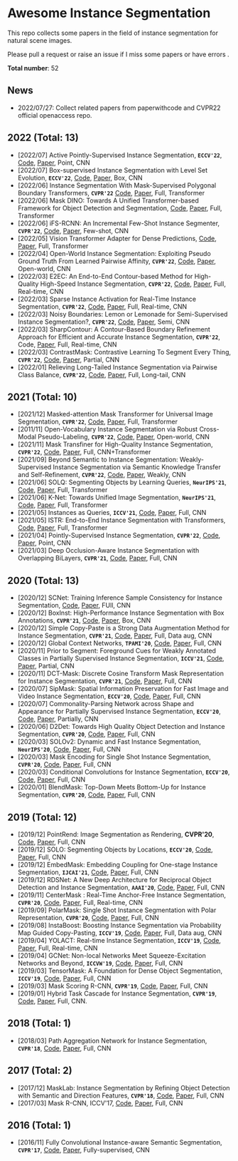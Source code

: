 # Awesome Instance Segmentation

This repo collects some papers in the field of instance segmentation for natural scene images.

Please pull a request or raise an issue if I miss some papers or have errors .

**Total number**: 52

## News
- 2022/07/27: Collect related papers from paperwithcode and CVPR22 official openaccess repo.

## 2022 (Total: 13)
- [2022/07] Active Pointly-Supervised Instance Segmentation, **`ECCV'22`**, [Code](https://github.com/chufengt/APIS), [Paper](https://arxiv.org/pdf/2207.11493.pdf), Point, CNN
- [2022/07] Box-supervised Instance Segmentation with Level Set Evolution, **`ECCV'22`**, [Code](https://github.com/liwentomng/boxlevelset), [Paper](https://arxiv.org/pdf/2207.09055.pdf), Box, CNN
- [2022/06] Instance Segmentation With Mask-Supervised Polygonal Boundary Transformers, **`CVPR'22`** [Code](https://github.com/mlpc-ucsd/BoundaryFormer), [Paper](https://openaccess.thecvf.com/content/CVPR2022/papers/Lazarow_Instance_Segmentation_With_Mask-Supervised_Polygonal_Boundary_Transformers_CVPR_2022_paper.pdf), Full, Transformer
- [2022/06] Mask DINO: Towards A Unified Transformer-based Framework for Object Detection and Segmentation, [Code](https://github.com/IDEACVR/MaskDINO), [Paper](https://arxiv.org/pdf/2206.02777.pdf), Full, Transformer
- [2022/06] iFS-RCNN: An Incremental Few-Shot Instance Segmenter, **`CVPR'22`**, [Code](https://github.com/ducminhkhoi/iFS-RCNN), [Paper](https://openaccess.thecvf.com/content/CVPR2022/papers/Nguyen_iFS-RCNN_An_Incremental_Few-Shot_Instance_Segmenter_CVPR_2022_paper.pdf), Few-shot, CNN
- [2022/05] Vision Transformer Adapter for Dense Predictions, [Code](https://github.com/czczup/vit-adapter), [Paper](https://arxiv.org/pdf/2205.08534.pdf), Full, Transformer
- [2022/04] Open-World Instance Segmentation: Exploiting Pseudo Ground Truth From Learned Pairwise Affinity, **`CVPR'22`**, [Code](https://github.com/facebookresearch/Generic-Grouping), [Paper](http://arxiv.org/abs/2204.06107), Open-world, CNN
- [2022/03] E2EC: An End-to-End Contour-based Method for High-Quality High-Speed Instance Segmentation, **`CVPR'22`**, [Code](https://github.com/zhang-tao-whu/e2ec), [Paper](https://arxiv.org/pdf/2203.04074.pdf), Full, Real-time, CNN
- [2022/03] Sparse Instance Activation for Real-Time Instance Segmentation, **`CVPR'22`**, [Code](ihttps://github.com/hustvl/SparseInst), [Paper](https://arxiv.org/abs/2203.12827), Full, Real-time, CNN
- [2022/03] Noisy Boundaries: Lemon or Lemonade for Semi-Supervised Instance Segmentation?, **`CVPR'22`**, [Code](https://github.com/zhenyuw16/noisyboundaries), [Paper](http://arxiv.org/abs/2203.13427), Semi, CNN
- [2022/03] SharpContour: A Contour-Based Boundary Refinement Approach for Efficient and Accurate Instance Segmentation, **`CVPR'22`**, Code, [Paper](http://arxiv.org/abs/2203.13312), Full, Real-time, CNN
- [2022/03] ContrastMask: Contrastive Learning To Segment Every Thing, **`CVPR'22`**, [Code](https://github.com/huiserwang/ContrastMask), [Paper](http://arxiv.org/abs/2203.09775), Partial, CNN
- [2022/01] Relieving Long-Tailed Instance Segmentation via Pairwise Class Balance, **`CVPR'22`**, [Code](https://github.com/megvii-research/PCB), [Paper](http://arxiv.org/abs/2201.02784), Full, Long-tail, CNN

## 2021 (Total: 10)
- [2021/12] Masked-attention Mask Transformer for Universal Image Segmentation, **`CVPR'22`**, [Code](https://github.com/facebookresearch/Mask2Former), [Paper](https://arxiv.org/pdf/2112.01527.pdf), Full, Transformer
- [2011/11] Open-Vocabulary Instance Segmentation via Robust Cross-Modal Pseudo-Labeling, **`CVPR'22`**, [Code](https://github.com/hbdat/cvpr22_cross_modal_pseudo_labeling), [Paper](http://arxiv.org/abs/2111.12698), Open-world, CNN
- [2021/11] Mask Transfiner for High-Quality Instance Segmentation, **`CVPR'22`**, [Code](https://github.com/SysCV/transfiner), [Paper](https://arxiv.org/abs/2111.13673), Full, CNN+Transformer
- [2021/09] Beyond Semantic to Instance Segmentation: Weakly-Supervised Instance Segmentation via Semantic Knowledge Transfer and Self-Refinement, **`CVPR'22`**, [Code](https://github.com/clovaai/BESTIE), [Paper](http://arxiv.org/abs/2109.09477), Weakly, CNN
- [2021/06] SOLQ: Segmenting Objects by Learning Queries, **`NeurIPS'21`**, [Code](https://github.com/megvii-research/SOLQ), [Paper](https://arxiv.org/pdf/2106.02351.pdf), Full, Transformer
- [2021/06] K-Net: Towards Unified Image Segmentation, **`NeurIPS'21`**, [Code](https://github.com/zwwwayne/k-net), [Paper](https://arxiv.org/pdf/2106.14855.pdf), Full, Transformer
- [2021/05] Instances as Queries, **`ICCV'21`**, [Code](https://github.com/hustvl/QueryInst), [Paper](https://arxiv.org/pdf/2105.01928.pdf), Full, CNN
- [2021/05] ISTR: End-to-End Instance Segmentation with Transformers, [Code](https://github.com/hujiecpp/ISTR), [Paper](https://arxiv.org/pdf/2105.00637v2.pdf), Full, Transformer
- [2021/04] Pointly-Supervised Instance Segmentation, **`CVPR'22`**, [Code](https://github.com/facebookresearch/detectron2/tree/main/projects/PointSup), [Paper](http://arxiv.org/abs/2104.06404), Point, CNN
- [2021/03] Deep Occlusion-Aware Instance Segmentation with Overlapping BiLayers, **`CVPR'21`**, [Code](https://github.com/lkeab/BCNet), [Paper](https://arxiv.org/pdf/2103.12340.pdf), Full, CNN

## 2020 (Total: 13)
- [2020/12] SCNet: Training Inference Sample Consistency for Instance Segmentation, [Code](https://github.com/thangvubk/SCNet), [Paper](https://arxiv.org/pdf/2012.10150.pdf), FUll, CNN
- [2020/12] BoxInst: High-Performance Instance Segmentation with Box Annotations, **`CVPR'21`**, [Code](https://github.com/aim-uofa/AdelaiDet), [Paper](https://arxiv.org/abs/2012.02310), Box, CNN
- [2020/12] Simple Copy-Paste is a Strong Data Augmentation Method for Instance Segmentation, **`CVPR'21`**, [Code](https://github.com/tensorflow/tpu/tree/master/models/official/detection/projects/copy_paste), [Paper](https://arxiv.org/pdf/2012.07177.pdf), Full, Data aug, CNN
- [2020/12] Global Context Networks, **`TPAMI'20`**, [Code](https://github.com/xvjiarui/GCNet), [Paper](https://arxiv.org/pdf/2012.13375.pdf), Full, CNN
- [2020/11] Prior to Segment: Foreground Cues for Weakly Annotated Classes in Partially Supervised Instance Segmentation, **`ICCV'21`**, [Code](https://github.com/dbtmpl/OPMask), [Paper](https://arxiv.org/abs/2011.11787), Partial, CNN
- [2020/11] DCT-Mask: Discrete Cosine Transform Mask Representation for Instance Segmentation, **`CVPR'21`**, [Code](https://github.com/aliyun/DCT-Mask), [Paper](https://arxiv.org/abs/2011.09876), Full, CNN
- [2020/07] SipMask: Spatial Information Preservation for Fast Image and Video Instance Segmentation, **`ECCV'20`**, [Code](https://github.com/JialeCao001/SipMask), [Paper](https://arxiv.org/pdf/2007.14772.pdf), Full, CNN
- [2020/07] Commonality-Parsing Network across Shape and Appearance for Partially Supervised Instance Segmentation, **`ECCV'20`**, [Code](https://github.com/fanq15/FewX), [Paper](https://arxiv.org/pdf/2007.12387.pdf), Partially, CNN
- [2020/06] D2Det: Towards High Quality Object Detection and Instance Segmentation, **`CVPR'20`**, [Code](https://github.com/JialeCao001/D2Det), [Paper](http://openaccess.thecvf.com/content_CVPR_2020/papers/Cao_D2Det_Towards_High_Quality_Object_Detection_and_Instance_Segmentation_CVPR_2020_paper.pdf), Full, CNN
- [2020/03] SOLOv2: Dynamic and Fast Instance Segmentation, **`NeurIPS'20`**, [Code](https://github.com/WXinlong/SOLO), [Paper](https://arxiv.org/pdf/2003.10152.pdf), Full, CNN
- [2020/03] Mask Encoding for Single Shot Instance Segmentation, **`CVPR'20`**, [Code](https://github.com/aim-uofa/AdelaiDet), [Paper](https://arxiv.org/abs/2003.11712), Full, CNN
- [2020/03] Conditional Convolutions for Instance Segmentation, **`ECCV'20`**, [Code](https://github.com/aim-uofa/AdelaiDet), [Paper](https://arxiv.org/abs/2003.05664), Full, CNN
- [2020/01] BlendMask: Top-Down Meets Bottom-Up for Instance Segmentation, **`CVPR'20`**, [Code](https://github.com/aim-uofa/AdelaiDet), [Paper](https://arxiv.org/pdf/2001.00309.pdf), Full, CNN

## 2019 (Total: 12)
- [2019/12] PointRend: Image Segmentation as Rendering, **CVPR'20**, [Code](https://github.com/facebookresearch/detectron2/tree/master/projects/PointRend), [Paper](https://openaccess.thecvf.com/content_CVPR_2020/papers/Kirillov_PointRend_Image_Segmentation_As_Rendering_CVPR_2020_paper.pdf), Full, CNN
- [2019/12] SOLO: Segmenting Objects by Locations, **`ECCV'20`**, [Code](https://github.com/WXinlong/SOLO), [Paper](https://arxiv.org/pdf/1912.04488v3.pdf), Full, CNN
- [2019/12] EmbedMask: Embedding Coupling for One-stage Instance Segmentation, **`IJCAI'21`**, [Code](https://github.com/yinghdb/EmbedMask), [Paper](https://arxiv.org/pdf/1912.01954.pdf), Full, CNN
- [2019/12] RDSNet: A New Deep Architecture for Reciprocal Object Detection and Instance Segmentation, **`AAAI'20`**, [Code](https://github.com/wangsr126/RDSNet), [Paper](https://arxiv.org/pdf/1912.05070.pdf), Full, CNN
- [2019/11] CenterMask : Real-Time Anchor-Free Instance Segmentation, **`CVPR'20`**, [Code](https://github.com/youngwanLEE/CenterMask), [Paper](https://arxiv.org/pdf/1911.06667.pdf), Full, Real-time, CNN
- [2019/09] PolarMask: Single Shot Instance Segmentation with Polar Representation, **`CVPR'20`**, [Code](https://github.com/xieenze/PolarMask), [Paper](https://arxiv.org/pdf/1909.13226.pdf), Full, CNN 
- [2019/08] InstaBoost: Boosting Instance Segmentation via Probability Map Guided Copy-Pasting, **`ICCV'19`**, [Code](https://github.com/GothicAi/InstaBoost), [Paper](https://arxiv.org/pdf/1908.07801v1.pdf), Full, Data aug, CNN
- [2019/04] YOLACT: Real-time Instance Segmentation, **`ICCV'19`**, [Code](https://github.com/dbolya/yolact), [Paper](https://arxiv.org/pdf/1904.02689.pdf), Full, Real-time, CNN
- [2019/04] GCNet: Non-local Networks Meet Squeeze-Excitation Networks and Beyond, **`ICCVW'19`**, [Code](https://github.com/xvjiarui/GCNet), [Paper](https://arxiv.org/pdf/1904.11492.pdf), Full, CNN
- [2019/03] TensorMask: A Foundation for Dense Object Segmentation, **`ICCV'19`**, [Code](https://github.com/facebookresearch/detectron2/tree/master/projects/TensorMask), [Paper](https://arxiv.org/pdf/1903.12174.pdf), Full, CNN
- [2019/03] Mask Scoring R-CNN, **`CVPR'19`**, [Code](https://github.com/zjhuang22/maskscoring_rcnn), [Paper](https://arxiv.org/pdf/1903.00241v1.pdf), Full, CNN
- [2019/01] Hybrid Task Cascade for Instance Segmentation, **`CVPR'19`**, [Code](https://github.com/open-mmlab/mmdetection), [Paper](https://arxiv.org/pdf/1901.07518.pdf), Full, CNN.

## 2018 (Total: 1)
- [2018/03] Path Aggregation Network for Instance Segmentation, **`CVPR'18`**, [Code](https://github.com/ShuLiu1993/PANet), [Paper](https://arxiv.org/pdf/1803.01534.pdf), Full, CNN


## 2017 (Total: 2)
- [2017/12] MaskLab: Instance Segmentation by Refining Object Detection with Semantic and Direction Features, **`CVPR'18`**, [Code](), [Paper](https://arxiv.org/pdf/1712.04837v1.pdf), Full, CNN
- [2017/03] Mask R-CNN, ICCV'17, [Code](https://github.com/facebookresearch/Detectron), [Paper](https://arxiv.org/abs/1703.06870), Full, CNN

## 2016 (Total: 1)
- [2016/11] Fully Convolutional Instance-aware Semantic Segmentation, **`CVPR'17`**, [Code](https://github.com/msracver/FCIS), [Paper](https://arxiv.org/abs/1611.07709), Fully-supervised, CNN
